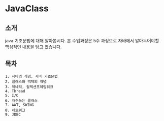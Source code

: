 # JavaClass
## 소개
java 기초문법에 대해 알아봅시다.
본 수업과정은 5주 과정으로 자바에서 알아두어야할 핵심적인 내용을 담고 있습니다.
## 목차
    1. 자바의 개념, 자바 기초문법
    2. 클래스와 객체의 개념
    3. 제네릭, 컬렉션프레임워크
    4. Thread
    5. I/O
    6. 자주쓰는 클래스
    7. AWT, SWING
    8. 네트워크
    9. JDBC
